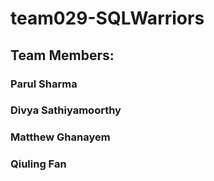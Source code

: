 # team029-SQLWarriors
## Team Members:
### Parul Sharma
### Divya Sathiyamoorthy
### Matthew Ghanayem
### Qiuling Fan
